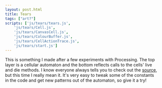 ```yaml
---
layout: post.html
title: Tears
tags: ["art?"]
scripts: ['js/tears/tears.js',
    'js/tears/Cell.js',
    'js/tears/CanvasCell.js',
    'js/tears/ColourBuffer.js',
    'js/tears/CellActionTrace.js',
    'js/tears/start.js']
---
```


<div id="draw" style="position: relative;">
    <canvas id="background" style="position: absolute; left: 0; top: 0; z-index: 0;"></canvas>
    <canvas id="foreground" style="position: absolute; left: 0; top: 0; z-index: 1;"></canvas>
</div>

This is something I made after a few experiments with Processing. The top layer is a cellular automaton and the bottom reflects calls to the cells' live and die methods. I know everyone always tells you to check out the [source](https://github.com/wohanley/tears "Tears"), but this time I really mean it. It's very easy to tweak some of the constants in the code and get new patterns out of the automaton, so give it a try!

